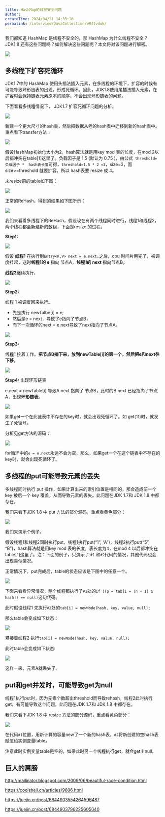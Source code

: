 ```yaml
---
title: HashMap的线程安全问题
author:
createTime: 2024/04/21 14:33:10
permalink: /interview/JavaCollection/v94tvduk/
---
```

我们都知道 HashMap 是线程不安全的，那 HashMap 为什么线程不安全？JDK1.8 还有这些问题吗？如何解决这些问题呢？本文将对该问题进行解密。

![](http://blog-img.coolsen.cn/img/HashMap为什么线程不安全.png)

## 多线程下扩容死循环

JDK1.7中的 HashMap 使用头插法插入元素，在多线程的环境下，扩容的时候有可能导致环形链表的出现，形成死循环。因此，JDK1.8使用尾插法插入元素，在扩容时会保持链表元素原本的顺序，不会出现环形链表的问题。

下面看看多线程情况下， JDK1.7 扩容死循环问题的分析。

![](http://blog-img.coolsen.cn/img/resize1.png)

新建一个更大尺寸的hash表，然后把数据从老的hash表中迁移到新的hash表中。重点看下transfer方法：

![](http://blog-img.coolsen.cn/img/resize2.png)

假设HashMap初始化大小为2，hash算法就是用key mod 表的长度，在mod 2以后都冲突在table[1]这里了。负载因子是 1.5 (默认为 0.75 )，由公式` threshold=负载因子 *  hash表长度`可得，`threshold=1.5 * 2 =3`，size=3，而 size>=threshold 就要扩容，所以 hash表要 resize 成 4。

未resize前的table如下图：

![](http://blog-img.coolsen.cn/img/map线程安全性问题-第10页.png)

正常的ReHash，得到的结果如下图所示：

![](http://blog-img.coolsen.cn/img/map线程安全性问题-第9页.png)

我们来看看多线程下的ReHash，假设现在有两个线程同时进行，线程1和线程2，两个线程都会新建新的数组，下面是resize 的过程。

**Step1:**

![](http://blog-img.coolsen.cn/img/carbon.png)

假设 **线程1** 在执行到`Entry<K,V> next = e.next;`之后，cpu 时间片用完了，被调度挂起，这时**线程1的 e** 指向 节点A，**线程1的 next** 指向节点B。

**线程2**继续执行，

![](http://blog-img.coolsen.cn/img/map线程安全性问题-第1页.png)

**Step2:**

线程 1 被调度回来执行。

- 先是执行 newTalbe[i] = e;
- 然后是e = next，导致了e指向了节点B，
- 而下一次循环的next = e.next导致了next指向了节点A。

![](http://blog-img.coolsen.cn/img/map线程安全性问题-第2页.png)

**Step3:**

线程1 接着工作。**把节点B摘下来，放到newTable[i]的第一个，然后把e和next往下移**。

![](http://blog-img.coolsen.cn/img/map线程安全性问题-第3页.png)

**Step4:** 出现环形链表

e.next = newTable[i] 导致A.next 指向了 节点B，此时的B.next 已经指向了节点A，出现**环形链表**。

![](http://blog-img.coolsen.cn/img/map线程安全性问题-第4页.png)

如果get一个在此链表中不存在的key时，就会出现死循环了。如 get(11)时，就发生了死循环。

分析见get方法的源码：

![](http://blog-img.coolsen.cn/img/carbon1.png)

for循环中的`e = e.next`永远不会为空，那么，如果get一个在这个链表中不存在的key时，就会出现死循环了。

## 多线程的put可能导致元素的丢失

多线程同时执行 put 操作，如果计算出来的索引位置是相同的，那会造成前一个 key 被后一个 key 覆盖，从而导致元素的丢失。此问题在JDK 1.7和 JDK 1.8 中都存在。

我们来看下JDK 1.8 中 put 方法的部分源码，重点看黄色部分：

![](http://blog-img.coolsen.cn/img/carbon4.png)



我们来演示个例子。

假设线程1和线程2同时执行put，线程1执行put(“1”, “A”)，线程2执行put(“5”, “B”)，hash算法就是用key mod 表的长度，表长度为4，在mod 4 以后都冲突在table[1]这里了。注：下面的例子，只演示了 `#1` 和`#2`代码的情况，其他代码也会出现类似情况。

正常情况下，put完成后，table的状态应该是下图中的任意一个。

![](http://blog-img.coolsen.cn/img/map线程安全性问题-第6页.png)

下面来看看异常情况，两个线程都执行了`#1`处的`if ((p = tab[i = (n - 1) & hash]) == null)`这句代码。

此时假设线程1 先执行`#2`处的`tab[i] = newNode(hash, key, value, null);`

那么table会变成如下状态：

![](http://blog-img.coolsen.cn/img/map线程安全性问题-第7页.png)

紧接着线程2 执行`tab[i] = newNode(hash, key, value, null);`

此时table会变成如下状态:

![](http://blog-img.coolsen.cn/img/map线程安全性问题-第8页.png)

这样一来，元素A就丢失了。

## put和get并发时，可能导致get为null

线程1执行put时，因为元素个数超出threshold而导致rehash，线程2此时执行get，有可能导致这个问题。此问题在JDK 1.7和 JDK 1.8 中都存在。

我们来看下JDK 1.8 中 resize 方法的部分源码，重点看黄色部分：

![](http://blog-img.coolsen.cn/img/carbon3.png)

在代码`#1`位置，用新计算的容量new了一个新的hash表，`#2`将新创建的空hash表赋值给实例变量table。

注意此时实例变量table是空的，如果此时另一个线程执行get，就会get出null。

## 巨人的肩膀

http://mailinator.blogspot.com/2009/06/beautiful-race-condition.html

https://coolshell.cn/articles/9606.html

https://juejin.cn/post/6844903554264596487

https://juejin.cn/post/6844903796225605640
